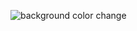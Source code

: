 ![background color change](https://github.com/user-attachments/assets/65e591b6-84c6-42bc-be25-36a1259e98f6)


